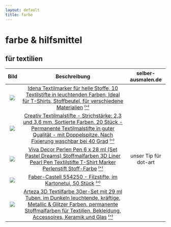 ```yaml
---
layout: default
title: farbe
---
```


# farbe & hilfsmittel

## für textilien

| Bild | Beschreibung | selber-ausmalen.de |
|:-----:|:-----:|:-----:|
| <a href="https://www.amazon.de/Idena-60035-Textilmarker-helle-Stoffe/dp/B01GMX9GCQ/ref=as_li_ss_il?__mk_de_DE=%C3%85M%C3%85%C5%BD%C3%95%C3%91&crid=N252UL6M5F06&dchild=1&keywords=textilstifte&qid=1590156166&sprefix=texti,aps,178&sr=8-5&linkCode=li3&tag=selberausmale-21&linkId=21888665a5641127a5a2c660607bb95f&language=de_DE" target="_blank"><img border="0" src="//ws-eu.amazon-adsystem.com/widgets/q?_encoding=UTF8&ASIN=B01GMX9GCQ&Format=_SL250_&ID=AsinImage&MarketPlace=DE&ServiceVersion=20070822&WS=1&tag=selberausmale-21&language=de_DE" ></a><img src="https://ir-de.amazon-adsystem.com/e/ir?t=selberausmale-21&language=de_DE&l=li3&o=3&a=B01GMX9GCQ" width="1" height="1" border="0" alt="" style="border:none !important; margin:0px !important;" /> | [Idena Textilmarker für helle Stoffe, 10 Textilstifte in leuchtenden Farben, Ideal für T-Shirts, Stoffbeutel, für verschiedene Materialien](https://amzn.to/2LU6dvC)  [⁽⁺⁾](about.md#amazon-partnerprogramm) |  |
| <a href="https://www.amazon.de/Creativ-Textilmalstifte-Strichst%C3%A4rke-Sortierte-Farben/dp/B00FAWORFC/ref=as_li_ss_il?__mk_de_DE=%C3%85M%C3%85%C5%BD%C3%95%C3%91&crid=2IZ0OSBBDOBFT&dchild=1&keywords=textilstifte+waschmaschinenfest&qid=1590150798&sprefix=textilst,aps,177&sr=8-6&th=1&linkCode=li3&tag=selberausmale-21&linkId=48dab9e140e58c867308540c8115e262&language=de_DE" target="_blank"><img border="0" src="//ws-eu.amazon-adsystem.com/widgets/q?_encoding=UTF8&ASIN=B00FAWORFC&Format=_SL250_&ID=AsinImage&MarketPlace=DE&ServiceVersion=20070822&WS=1&tag=selberausmale-21&language=de_DE" ></a><img src="https://ir-de.amazon-adsystem.com/e/ir?t=selberausmale-21&language=de_DE&l=li3&o=3&a=B00FAWORFC" width="1" height="1" border="0" alt="" style="border:none !important; margin:0px !important;" /> | [Creativ Textilmalstifte - Strichstärke: 2,3 und 3,6 mm, Sortierte Farben, 20 Stück - Permanente Textilmalstifte in guter Qualität - mit Doppelspitze. Nach Fixierung waschbar bei 40 Grad](https://amzn.to/2zWKQr9) [⁽⁺⁾](about.md#amazon-partnerprogramm) |  |
| <a href="https://www.amazon.de/Viva-Decor-Stoffmalfarben-Textilstifte-Perlenstift/dp/B07QV3311K/ref=as_li_ss_il?__mk_de_DE=%C3%85M%C3%85%C5%BD%C3%95%C3%91&dchild=1&keywords=perlen+stift&qid=1592222390&sr=8-5&linkCode=li3&tag=selberausmale-21&linkId=75b4e053e05b92d7187f7209ff93ff6b&language=de_DE" target="_blank"><img border="0" src="//ws-eu.amazon-adsystem.com/widgets/q?_encoding=UTF8&ASIN=B07QV3311K&Format=_SL250_&ID=AsinImage&MarketPlace=DE&ServiceVersion=20070822&WS=1&tag=selberausmale-21&language=de_DE" ></a><img src="https://ir-de.amazon-adsystem.com/e/ir?t=selberausmale-21&language=de_DE&l=li3&o=3&a=B07QV3311K" width="1" height="1" border="0" alt="" style="border:none !important; margin:0px !important;" /> | [Viva Decor Perlen Pen 6 x 28 ml (Set Pastel Dreams) Stoffmalfarben 3D Liner Pearl Pen Textilstifte T-Shirt Marker Perlenstift Stoff-Farbe](https://amzn.to/37GeAVG) [⁽⁺⁾](about.md#amazon-partnerprogramm) | unser Tip für dot-art |
| <a href="https://www.amazon.de/Faber-Castell-554250-Filzstifte-verschiedene-Farben/dp/B00QBW0J6Q/ref=as_li_ss_il?__mk_de_DE=%C3%85M%C3%85%C5%BD%C3%95%C3%91&dchild=1&keywords=filzstifte+kinder+wasserl%C3%B6slich+50&qid=1592426723&sr=8-15&linkCode=li3&tag=selberausmale-21&linkId=b628507bf35d797e59fdb91b1aac7cb6&language=de_DE" target="_blank"><img border="0" src="//ws-eu.amazon-adsystem.com/widgets/q?_encoding=UTF8&ASIN=B00QBW0J6Q&Format=_SL250_&ID=AsinImage&MarketPlace=DE&ServiceVersion=20070822&WS=1&tag=selberausmale-21&language=de_DE" ></a><img src="https://ir-de.amazon-adsystem.com/e/ir?t=selberausmale-21&language=de_DE&l=li3&o=3&a=B00QBW0J6Q" width="1" height="1" border="0" alt="" style="border:none !important; margin:0px !important;" /> | [Faber-Castell 554250 - Filzstifte, im Kartonetui, 50 Stück](https://amzn.to/2ABzhq4) [⁽⁺⁾](about.md#amazon-partnerprogramm) |  |
| <a href="https://www.amazon.de/dp/B07YLBBWVW/ref=as_li_ss_il?ie=UTF8&linkCode=li3&tag=selberausmale-21&linkId=b39d1819d47b43bacba6f1b5550b690f&language=de_DE" target="_blank"><img border="0" src="//ws-eu.amazon-adsystem.com/widgets/q?_encoding=UTF8&ASIN=B07YLBBWVW&Format=_SL250_&ID=AsinImage&MarketPlace=DE&ServiceVersion=20070822&WS=1&tag=selberausmale-21&language=de_DE" ></a><img src="https://ir-de.amazon-adsystem.com/e/ir?t=selberausmale-21&language=de_DE&l=li3&o=3&a=B07YLBBWVW" width="1" height="1" border="0" alt="" style="border:none !important; margin:0px !important;" /> | [Arteza 3D Textilfarbe 30er-Set mit 29 ml Tuben, im Dunkeln leuchtende, kräftige, Metallic & Glitzer Farben, permanente Stoffmalfarben für Textilien, Bekleidung, Accessoires, Keramik und Glas](https://amzn.to/31COnGc) [⁽⁺⁾](about.md#amazon-partnerprogramm) |
